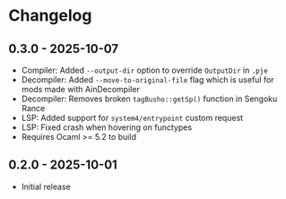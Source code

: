 # Changelog

## 0.3.0 - 2025-10-07
- Compiler: Added `--output-dir` option to override `OutputDir` in `.pje`
- Decompiler: Added `--move-to-original-file` flag which is useful for mods made with AinDecompiler
- Decompiler: Removes broken `tagBusho::getSp()` function in Sengoku Rance
- LSP: Added support for `system4/entrypoint` custom request
- LSP: Fixed crash when hovering on functypes
- Requires Ocaml >= 5.2 to build

## 0.2.0 - 2025-10-01
- Initial release
